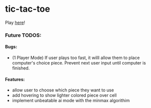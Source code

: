 # tic-tac-toe

Play [here](https://therealfake.github.io/tic-tac-toe/)!

### Future TODOS:
#### Bugs:
- (1 Player Mode) If user plays too fast, it willl allow them to place computer's choice piece. Prevent next user input until computer is finished.
#### Features:
- allow user to choose which piece they want to use
- add hovering to show lighter colored piece over cell
- implement unbeatable ai mode with the minmax algorithim